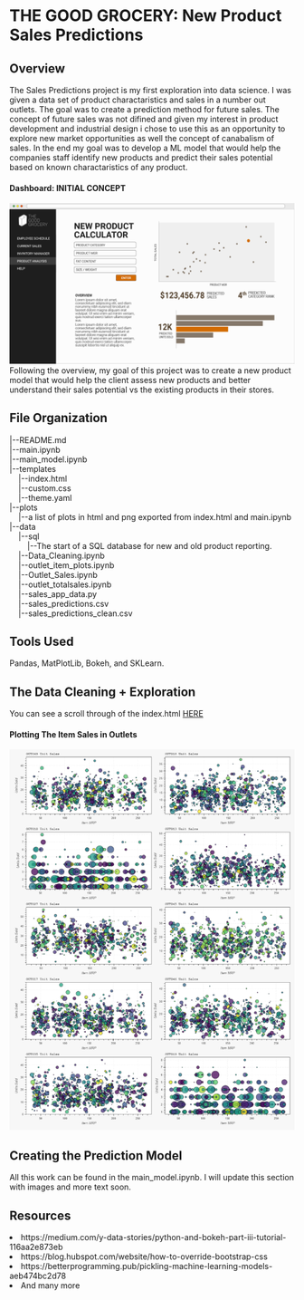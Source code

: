 # THE GOOD GROCERY: New Product Sales Predictions

## Overview
The Sales Predictions project is my first exploration into data science. I was given a data set of product charactaristics and sales in a number out outlets. The goal was to create a prediction method for future sales. 
The concept of future sales was not difined and given my interest in product development and industrial design i chose to use this as an opportunity to explore new market opportunities as well the concept of canabalism of sales. 
In the end my goal was to develop a ML model that would help the companies staff identify new products and predict their sales potential based on known charactaristics of any product.

#### Dashboard: INITIAL CONCEPT
<img src='plots\GG_DASHBOARD_001.png'>
Following the overview, my goal of this project was to create a new product model that would help the client assess new products and better understand their sales potential vs the existing products in their stores.

## File Organization
|--README.md</br>
|--main.ipynb</br>
|--main_model.ipynb</br>
|--templates</br>
&nbsp;&nbsp;&nbsp;&nbsp;|--index.html</br>
&nbsp;&nbsp;&nbsp;&nbsp;|--custom.css</br>
&nbsp;&nbsp;&nbsp;&nbsp;|--theme.yaml</br>
|--plots</br>
&nbsp;&nbsp;&nbsp;&nbsp;|--a list of plots in html and png exported from index.html and main.ipynb</br>
|--data</br>
&nbsp;&nbsp;&nbsp;&nbsp;|--sql</br>
&nbsp;&nbsp;&nbsp;&nbsp;&nbsp;&nbsp;&nbsp;&nbsp;|--The start of a SQL database for new and old product reporting.</br>
&nbsp;&nbsp;&nbsp;&nbsp;|--Data_Cleaning.ipynb</br>
&nbsp;&nbsp;&nbsp;&nbsp;|--outlet_item_plots.ipynb</br>
&nbsp;&nbsp;&nbsp;&nbsp;|--Outlet_Sales.ipynb</br>
&nbsp;&nbsp;&nbsp;&nbsp;|--outlet_totalsales.ipynb</br>
&nbsp;&nbsp;&nbsp;&nbsp;|--sales_app_data.py</br>
&nbsp;&nbsp;&nbsp;&nbsp;|--sales_predictions.csv</br>
&nbsp;&nbsp;&nbsp;&nbsp;|--sales_predictions_clean.csv</br>

## Tools Used
Pandas, MatPlotLib, Bokeh, and SKLearn.

## The Data Cleaning + Exploration
You can see a scroll through of the index.html <a href='index.html'>HERE</a>

#### Plotting The Item Sales in Outlets
<img src='plots\Item_Sales_Outlets.png'>

## Creating the Prediction Model
All this work can be found in the main_model.ipynb.
I will update this section with images and more text soon.

## Resources
<li>https://medium.com/y-data-stories/python-and-bokeh-part-iii-tutorial-116aa2e873eb
<li>https://blog.hubspot.com/website/how-to-override-bootstrap-css
<li>https://betterprogramming.pub/pickling-machine-learning-models-aeb474bc2d78
<li>And many more
